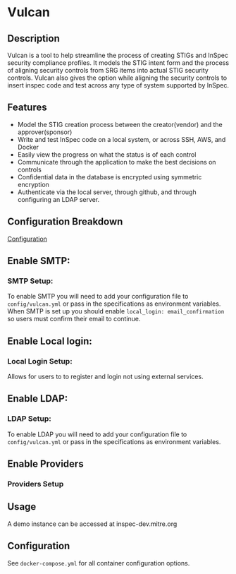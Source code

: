 # Vulcan

## Description

Vulcan is a tool to help streamline the process of creating STIGs and InSpec security compliance profiles. It models the STIG intent form and
the process of aligning security controls from SRG items into actual STIG security controls.  Vulcan also gives the option while aligning the security controls to insert inspec code and test across any type of system supported by InSpec.

## Features

* Model the STIG creation process between the creator(vendor) and the approver(sponsor)
* Write and test InSpec code on a local system, or across SSH, AWS, and Docker
* Easily view the progress on what the status is of each control
* Communicate through the application to make the best decisions on controls
* Confidential data in the database is encrypted using symmetric encryption
* Authenticate via the local server, through github, and through configuring an LDAP server.

## Configuration Breakdown
[Configuration](docs/config.md)

## Enable SMTP:
### SMTP Setup:
To enable SMTP you will need to add your configuration file to `config/vulcan.yml` or pass in the specifications as environment variables. When SMTP is set up you should enable `local_login: email_confirmation` so users must confirm their email to continue.

## Enable Local login:
### Local Login Setup:
Allows for users to to register and login not using external services.

## Enable LDAP:
### LDAP Setup:
To enable LDAP you will need to add your configuration file to `config/vulcan.yml` or pass in the specifications as environment variables. 

## Enable Providers
### Providers Setup

## Usage

A demo instance can be accessed at inspec-dev.mitre.org

## Configuration

See `docker-compose.yml` for all container configuration options.

